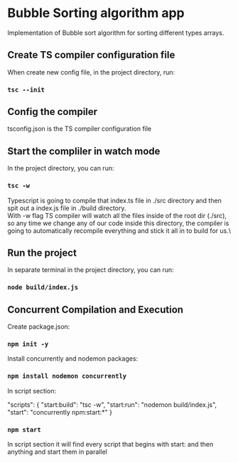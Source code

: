 # Bubble Sorting algorithm app

Implementation of Bubble sort algorithm for sorting different types arrays.

## Create TS compiler configuration file

When create new config file, in the project directory, run:

### `tsc --init`

## Config the compiler

tsconfig.json is the TS compiler configuration file

## Start the compliler in watch mode

In the project directory, you can run:

### `tsc -w`

Typescript is going to compile that index.ts file in ./src directory and then spit out a index.js file in ./build directory.\
With -w flag TS compiler will watch all the files inside of the root dir (./src), so any time we change any of our code inside this directory, the compiler is going to automatically recompile everything and stick it all in to build for us.\

## Run the project

In separate terminal in the project directory, you can run:

### `node build/index.js`

## Concurrent Compilation and Execution

Create package.json:

### `npm init -y`

Install concurrently and nodemon packages:

### `npm install nodemon concurrently`

In script section:

"scripts": {
"start:build": "tsc -w",
"start:run": "nodemon build/index.js",
"start": "concurrently npm:start:\*"
}

### `npm start`

In script section it will find every script that begins with start: and then anything and start them in parallel
